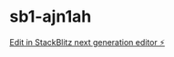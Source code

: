 # sb1-ajn1ah

[Edit in StackBlitz next generation editor ⚡️](https://stackblitz.com/~/github.com/karthikv0608/sb1-ajn1ah)